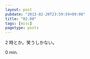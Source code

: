```yaml
---
layout: post
pubdate: "2013-02-20T23:59:59+09:00"
title: "02:00"
tags: [misc]
pagetype: posts
---
```

2 時とか。笑うしかない。

0 min.
